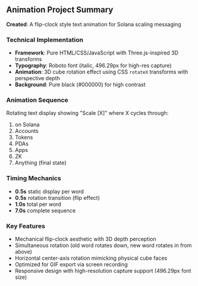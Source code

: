 ## Animation Project Summary

**Created**: A flip-clock style text animation for Solana scaling messaging

### Technical Implementation
- **Framework**: Pure HTML/CSS/JavaScript with Three.js-inspired 3D transforms
- **Typography**: Roboto font (italic, 496.29px for high-res capture)
- **Animation**: 3D cube rotation effect using CSS `rotateX` transforms with perspective depth
- **Background**: Pure black (#000000) for high contrast

### Animation Sequence
Rotating text display showing "Scale [X]" where X cycles through:
1. on Solana
2. Accounts
3. Tokens  
4. PDAs
5. Apps
6. ZK
7. Anything (final state)

### Timing Mechanics
- **0.5s** static display per word
- **0.5s** rotation transition (flip effect)
- **1.0s** total per word
- **7.0s** complete sequence

### Key Features
- Mechanical flip-clock aesthetic with 3D depth perception
- Simultaneous rotation (old word rotates down, new word rotates in from above)
- Horizontal center-axis rotation mimicking physical cube faces
- Optimized for GIF export via screen recording
- Responsive design with high-resolution capture support (496.29px font size)
